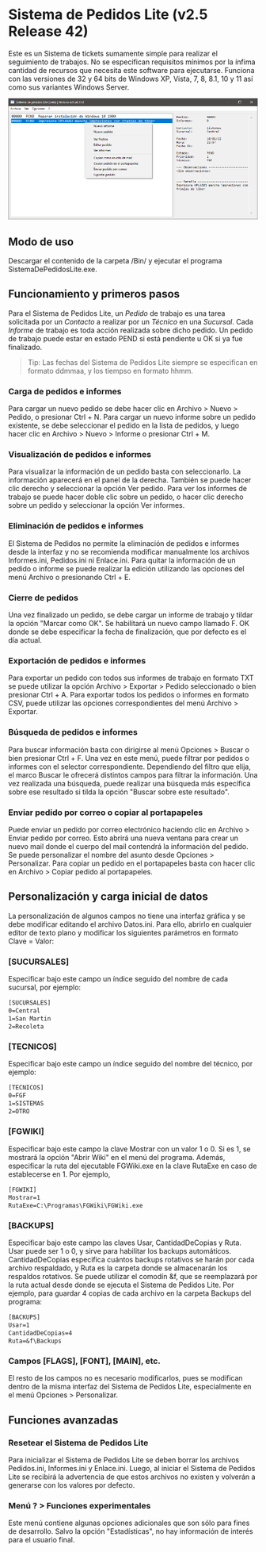 # Sistema de Pedidos Lite (v2.5 Release 42)
Este es un Sistema de tickets sumamente simple para realizar el seguimiento de trabajos. No se especifican requisitos mínimos por la ínfima cantidad de recursos que necesita este software para ejecutarse. Funciona con las versiones de 32 y 64 bits de Windows XP, Vista, 7, 8, 8.1, 10 y 11 así como sus variantes Windows Server.

![Sistema de Pedidos Lite](/Res/SistemaDePedidos.png)

## Modo de uso
Descargar el contenido de la carpeta /Bin/ y ejecutar el programa SistemaDePedidosLite.exe.

## Funcionamiento y primeros pasos
Para el Sistema de Pedidos Lite, un *Pedido* de trabajo es una tarea solicitada por un *Contacto* a realizar por un *Técnico* en una *Sucursal*. Cada *Informe* de trabajo es toda acción realizada sobre dicho pedido. Un pedido de trabajo puede estar en estado PEND si está pendiente u OK si ya fue finalizado.

> Tip: Las fechas del Sistema de Pedidos Lite siempre se especifican en formato ddmmaa, y los tiempso en formato hhmm.

### Carga de pedidos e informes
Para cargar un nuevo pedido se debe hacer clic en Archivo > Nuevo > Pedido, o presionar Ctrl + N. Para cargar un nuevo informe sobre un pedido existente, se debe seleccionar el pedido en la lista de pedidos, y luego hacer clic en Archivo > Nuevo > Informe o presionar Ctrl + M.

### Visualización de pedidos e informes
Para visualizar la información de un pedido basta con seleccionarlo. La información aparecerá en el panel de la derecha. También se puede hacer clic derecho y seleccionar la opción Ver pedido. Para ver los informes de trabajo se puede hacer doble clic sobre un pedido, o hacer clic derecho sobre un pedido y seleccionar la opción Ver informes.

### Eliminación de pedidos e informes
El Sistema de Pedidos no permite la eliminación de pedidos e informes desde la interfaz y no se recomienda modificar manualmente los archivos Informes.ini, Pedidos.ini ni Enlace.ini. Para quitar la información de un pedido o informe se puede realizar la edición utilizando las opciones del menú Archivo o presionando Ctrl + E.

### Cierre de pedidos
Una vez finalizado un pedido, se debe cargar un informe de trabajo y tildar la opción "Marcar como OK". Se habilitará un nuevo campo llamado F. OK donde se debe especificar la fecha de finalización, que por defecto es el día actual.

### Exportación de pedidos e informes
Para exportar un pedido con todos sus informes de trabajo en formato TXT se puede utilizar la opción Archivo > Exportar > Pedido seleccionado o bien presionar Ctrl + A. Para exportar todos los pedidos o informes en formato CSV, puede utilizar las opciones correspondientes del menú Archivo > Exportar.

### Búsqueda de pedidos e informes
Para buscar información basta con dirigirse al menú Opciones > Buscar o bien presionar Ctrl + F. Una vez en este menú, puede filtrar por pedidos o informes con el selector correspondiente. Dependiendo del filtro que elija, el marco Buscar le ofrecerá distintos campos para filtrar la información. Una vez realizada una búsqueda, puede realizar una búsqueda más específica sobre ese resultado si tilda la opción "Buscar sobre este resultado".

### Enviar pedido por correo o copiar al portapapeles
Puede enviar un pedido por correo electrónico haciendo clic en Archivo > Enviar pedido por correo. Esto abrirá una nueva ventana para crear un nuevo mail donde el cuerpo del mail contendrá la información del pedido. Se puede personalizar el nombre del asunto desde Opciones > Personalizar. Para copiar un pedido en el portapapeles basta con hacer clic en Archivo > Copiar pedido al portapapeles.

## Personalización y carga inicial de datos
La personalización de algunos campos no tiene una interfaz gráfica y se debe modificar editando el archivo Datos.ini. Para ello, abrirlo en cualquier editor de texto plano y modificar los siguientes parámetros en formato Clave = Valor:

### [SUCURSALES]
Especificar bajo este campo un índice seguido del nombre de cada sucursal, por ejemplo:
```
[SUCURSALES]
0=Central
1=San Martin
2=Recoleta
```

### [TECNICOS]
Especificar bajo este campo un índice seguido del nombre del técnico, por ejemplo:
```
[TECNICOS]
0=FGF
1=SISTEMAS
2=OTRO
```
### [FGWIKI]
Especificar bajo este campo la clave Mostrar con un valor 1 o 0. Si es 1, se mostrará la opción "Abrir Wiki" en el menú del programa.
Además, especificar la ruta del ejecutable FGWiki.exe en la clave RutaExe en caso de establecerse en 1. Por ejemplo,
```
[FGWIKI]
Mostrar=1
RutaExe=C:\Programas\FGWiki\FGWiki.exe
```

### [BACKUPS]
Especificar bajo este campo las claves Usar, CantidadDeCopias y Ruta.  Usar puede ser 1 o 0, y sirve para habilitar los backups automáticos. CantidadDeCopias especifica cuántos backups rotativos se harán por cada archivo respaldado, y Ruta es la carpeta donde se almacenarán los respaldos rotativos. Se puede utilizar el comodín &f, que se reemplazará por la ruta actual desde donde se ejecuta el Sistema de Pedidos Lite. Por ejemplo, para guardar 4 copias de cada archivo en la carpeta Backups del programa:
```
[BACKUPS]
Usar=1
CantidadDeCopias=4
Ruta=&f\Backups
```

### Campos [FLAGS], [FONT], [MAIN], etc.
El resto de los campos no es necesario modificarlos, pues se modifican dentro de la misma interfaz del Sistema de Pedidos Lite, especialmente en el menú Opciones > Personalizar.

## Funciones avanzadas
### Resetear el Sistema de Pedidos Lite
Para inicializar el Sistema de Pedidos Lite se deben borrar los archivos Pedidos.ini, Informes.ini y Enlace.ini. Luego, al iniciar el Sistema de Pedidos Lite se recibirá la advertencia de que estos archivos no existen y volverán a generarse con los valores por defecto.

### Menú ? > Funciones experimentales
Este menú contiene algunas opciones adicionales que son sólo para fines de desarrollo. Salvo la opción "Estadísticas", no hay información de interés para el usuario final.
